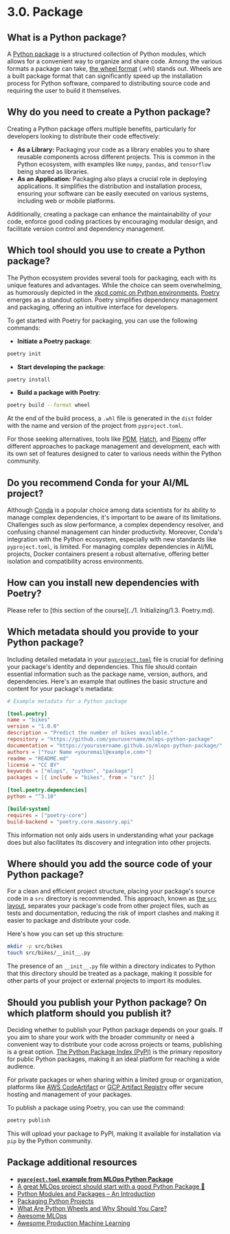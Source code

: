 # 3.0. Package

## What is a Python package?

A [Python package](https://packaging.python.org/en/latest/) is a structured collection of Python modules, which allows for a convenient way to organize and share code. Among the various formats a package can take, [the wheel format](https://peps.python.org/pep-0427/) (.whl) stands out. Wheels are a built package format that can significantly speed up the installation process for Python software, compared to distributing source code and requiring the user to build it themselves.

## Why do you need to create a Python package?

Creating a Python package offers multiple benefits, particularly for developers looking to distribute their code effectively:

- **As a Library:** Packaging your code as a library enables you to share reusable components across different projects. This is common in the Python ecosystem, with examples like `numpy`, `pandas`, and `tensorflow` being shared as libraries.
- **As an Application:** Packaging also plays a crucial role in deploying applications. It simplifies the distribution and installation process, ensuring your software can be easily executed on various systems, including web or mobile platforms.

Additionally, creating a package can enhance the maintainability of your code, enforce good coding practices by encouraging modular design, and facilitate version control and dependency management.

## Which tool should you use to create a Python package?

The Python ecosystem provides several tools for packaging, each with its unique features and advantages. While the choice can seem overwhelming, as humorously depicted in the [xkcd comic on Python environments](https://xkcd.com/1987/), [Poetry](https://python-poetry.org/) emerges as a standout option. Poetry simplifies dependency management and packaging, offering an intuitive interface for developers.

To get started with Poetry for packaging, you can use the following commands:

- **Initiate a Poetry package**:

```bash
poetry init
```

- **Start developing the package**:

```bash
poetry install
```

- **Build a package with Poetry**:

```bash
poetry build --format wheel
```

At the end of the build process, a `.whl` file is generated in the `dist` folder with the name and version of the project from `pyproject.toml`.

For those seeking alternatives, tools like [PDM](https://pdm-project.org/en/latest/), [Hatch](https://hatch.pypa.io/latest/), and [Pipenv](https://pipenv.pypa.io/en/latest/) offer different approaches to package management and development, each with its own set of features designed to cater to various needs within the Python community.

## Do you recommend Conda for your AI/ML project?

Although [Conda](https://conda.io/projects/conda/en/latest/user-guide/install/index.html) is a popular choice among data scientists for its ability to manage complex dependencies, it's important to be aware of its limitations. Challenges such as slow performance, a complex dependency resolver, and confusing channel management can hinder productivity. Moreover, Conda's integration with the Python ecosystem, especially with new standards like `pyproject.toml`, is limited. For managing complex dependencies in AI/ML projects, Docker containers present a robust alternative, offering better isolation and compatibility across environments.

## How can you install new dependencies with Poetry?

Please refer to [this section of the course](../1. Initializing/1.3. Poetry.md).

## Which metadata should you provide to your Python package?

Including detailed metadata in your [`pyproject.toml`](https://python-poetry.org/docs/pyproject/) file is crucial for defining your package's identity and dependencies. This file should contain essential information such as the package name, version, authors, and dependencies. Here's an example that outlines the basic structure and content for your package's metadata:

```toml
# Example metadata for a Python package

[tool.poetry]
name = "bikes"
version = "1.0.0"
description = "Predict the number of bikes available."
repository = "https://github.com/yourusername/mlops-python-package"
documentation = "https://yourusername.github.io/mlops-python-package/"
authors = ["Your Name <youremail@example.com>"]
readme = "README.md"
license = "CC BY"
keywords = ["mlops", "python", "package"]
packages = [{ include = "bikes", from = "src" }]

[tool.poetry.dependencies]
python = "^3.10"

[build-system]
requires = ["poetry-core"]
build-backend = "poetry.core.masonry.api"
```

This information not only aids users in understanding what your package does but also facilitates its discovery and integration into other projects.

## Where should you add the source code of your Python package?

For a clean and efficient project structure, placing your package's source code in a `src` directory is recommended. This approach, known as [the `src` layout](https://packaging.python.org/en/latest/discussions/src-layout-vs-flat-layout/), separates your package's code from other project files, such as tests and documentation, reducing the risk of import clashes and making it easier to package and distribute your code.

Here's how you can set up this structure:

```bash
mkdir -p src/bikes
touch src/bikes/__init__.py
```

The presence of an `__init__.py` file within a directory indicates to Python that this directory should be treated as a package, making it possible for other parts of your project or external projects to import its modules.

## Should you publish your Python package? On which platform should you publish it?

Deciding whether to publish your Python package depends on your goals. If you aim to share your work with the broader community or need a convenient way to distribute your code across projects or teams, publishing is a great option. [The Python Package Index (PyPI)](https://pypi.org/) is the primary repository for public Python packages, making it an ideal platform for reaching a wide audience.

For private packages or when sharing within a limited group or organization, platforms like [AWS CodeArtifact](https://aws.amazon.com/codeartifact/) or [GCP Artifact Registry](https://cloud.google.com/artifact-registry) offer secure hosting and management of your packages.

To publish a package using Poetry, you can use the command:

```bash
poetry publish
```

This will upload your package to PyPI, making it available for installation via `pip` by the Python community.

## Package additional resources

- **[`pyproject.toml` example from MLOps Python Package](https://github.com/fmind/mlops-python-package/blob/main/pyproject.toml)**
- [A great MLOps project should start with a good Python Package 🐍](https://fmind.medium.com/a-great-mlops-project-should-start-with-a-good-python-package-7662bdf79563)
- [Python Modules and Packages – An Introduction](https://realpython.com/python-modules-packages/)
- [Packaging Python Projects](https://packaging.python.org/en/latest/tutorials/packaging-projects/)
- [What Are Python Wheels and Why Should You Care?](https://realpython.com/python-wheels/)
- [Awesome MLOps](https://github.com/visenger/awesome-mlops)
- [Awesome Production Machine Learning](https://github.com/EthicalML/awesome-production-machine-learning)